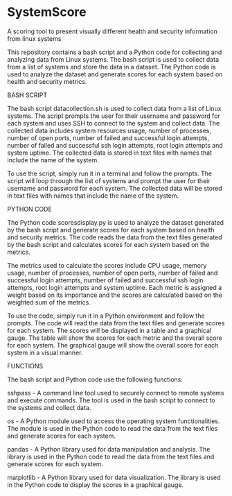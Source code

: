 # SystemScore

A scoring tool to present visually different health and security information from linux systems

This repository contains a bash script and a Python code for collecting and analyzing data from Linux systems. The bash script is used to collect data from a list of systems and store the data in a dataset. The Python code is used to analyze the dataset and generate scores for each system based on health and security metrics.

BASH SCRIPT

The bash script datacollection.sh is used to collect data from a list of Linux systems. The script prompts the user for their username and password for each system and uses SSH to connect to the system and collect data. The collected data includes system resources usage, number of processes, number of open ports, number of failed and successful login attempts, number of failed and successful ssh login attempts, root login attempts and system uptime. The collected data is stored in text files with names that include the name of the system.

To use the script, simply run it in a terminal and follow the prompts. The script will loop through the list of systems and prompt the user for their username and password for each system. The collected data will be stored in text files with names that include the name of the system.

PYTHON CODE

The Python code scoresdisplay.py is used to analyze the dataset generated by the bash script and generate scores for each system based on health and security metrics. The code reads the data from the text files generated by the bash script and calculates scores for each system based on the metrics.

The metrics used to calculate the scores include CPU usage, memory usage, number of processes, number of open ports, number of failed and successful login attempts, number of failed and successful ssh login attempts, root login attempts and system uptime. Each metric is assigned a weight based on its importance and the scores are calculated based on the weighted sum of the metrics.

To use the code, simply run it in a Python environment and follow the prompts. The code will read the data from the text files and generate scores for each system. The scores will be displayed in a table and a graphical gauge. The table will show the scores for each metric and the overall score for each system. The graphical gauge will show the overall score for each system in a visual manner.

FUNCTIONS

The bash script and Python code use the following functions:

sshpass - A command line tool used to securely connect to remote systems and execute commands. The tool is used in the bash script to connect to the systems and collect data.

os - A Python module used to access the operating system functionalities. The module is used in the Python code to read the data from the text files and generate scores for each system.

pandas - A Python library used for data manipulation and analysis. The library is used in the Python code to read the data from the text files and generate scores for each system.

matplotlib - A Python library used for data visualization. The library is used in the Python code to display the scores in a graphical gauge.
